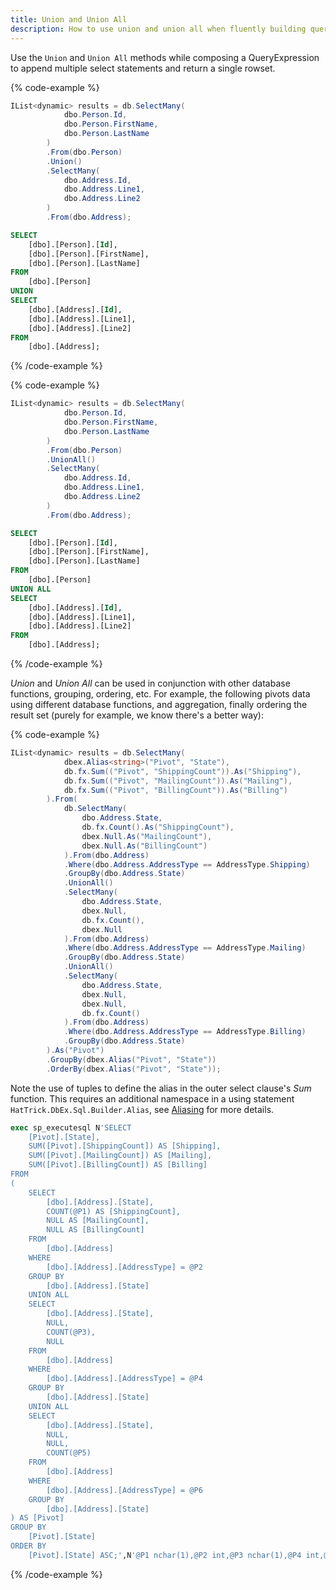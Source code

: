 ```yaml
---
title: Union and Union All
description: How to use union and union all when fluently building query expressions.
---
```


Use the ```Union``` and ```Union All``` methods while composing a QueryExpression to append 
multiple select statements and return a single rowset.

{% code-example %}
```csharp
IList<dynamic> results = db.SelectMany(
            dbo.Person.Id,
            dbo.Person.FirstName,
            dbo.Person.LastName
        )
        .From(dbo.Person)
        .Union()
        .SelectMany(
            dbo.Address.Id,
            dbo.Address.Line1,
            dbo.Address.Line2
        )
        .From(dbo.Address);
```
```sql
SELECT
	[dbo].[Person].[Id],
	[dbo].[Person].[FirstName],
	[dbo].[Person].[LastName]
FROM
	[dbo].[Person]
UNION
SELECT
	[dbo].[Address].[Id],
	[dbo].[Address].[Line1],
	[dbo].[Address].[Line2]
FROM
	[dbo].[Address];
```
{% /code-example %}

{% code-example %}
```csharp
IList<dynamic> results = db.SelectMany(
            dbo.Person.Id,
            dbo.Person.FirstName,
            dbo.Person.LastName
        )
        .From(dbo.Person)
        .UnionAll()
        .SelectMany(
            dbo.Address.Id,
            dbo.Address.Line1,
            dbo.Address.Line2
        )
        .From(dbo.Address);
```
```sql
SELECT
	[dbo].[Person].[Id],
	[dbo].[Person].[FirstName],
	[dbo].[Person].[LastName]
FROM
	[dbo].[Person]
UNION ALL
SELECT
	[dbo].[Address].[Id],
	[dbo].[Address].[Line1],
	[dbo].[Address].[Line2]
FROM
	[dbo].[Address];
```
{% /code-example %}

*Union* and *Union All* can be used in conjunction with other database functions, grouping, ordering, etc.  For example, the following pivots data using different database functions,  and aggregation, finally ordering the result set (purely for example, we know there's a better way):

{% code-example %}
```csharp
IList<dynamic> results = db.SelectMany(
            dbex.Alias<string>("Pivot", "State"),
            db.fx.Sum(("Pivot", "ShippingCount")).As("Shipping"),
            db.fx.Sum(("Pivot", "MailingCount")).As("Mailing"),
            db.fx.Sum(("Pivot", "BillingCount")).As("Billing")
        ).From(
            db.SelectMany(
                dbo.Address.State,
                db.fx.Count().As("ShippingCount"),
                dbex.Null.As("MailingCount"),
                dbex.Null.As("BillingCount")
            ).From(dbo.Address)
            .Where(dbo.Address.AddressType == AddressType.Shipping)
            .GroupBy(dbo.Address.State)
            .UnionAll()
            .SelectMany(
                dbo.Address.State,
                dbex.Null,
                db.fx.Count(),
                dbex.Null
            ).From(dbo.Address)
            .Where(dbo.Address.AddressType == AddressType.Mailing)
            .GroupBy(dbo.Address.State)
            .UnionAll()
            .SelectMany(
                dbo.Address.State,
                dbex.Null,                        
                dbex.Null,
                db.fx.Count()
            ).From(dbo.Address)
            .Where(dbo.Address.AddressType == AddressType.Billing)
            .GroupBy(dbo.Address.State)
        ).As("Pivot")
        .GroupBy(dbex.Alias("Pivot", "State"))
        .OrderBy(dbex.Alias("Pivot", "State"));
```
Note the use of tuples to define the alias in the outer select clause's *Sum* function.  This requires an additional namespace in a using statement ```HatTrick.DbEx.Sql.Builder.Alias```, see [Aliasing](/aliasing/column) for more details.

```sql
exec sp_executesql N'SELECT
	[Pivot].[State],
	SUM([Pivot].[ShippingCount]) AS [Shipping],
	SUM([Pivot].[MailingCount]) AS [Mailing],
	SUM([Pivot].[BillingCount]) AS [Billing]
FROM
(
	SELECT
		[dbo].[Address].[State],
		COUNT(@P1) AS [ShippingCount],
		NULL AS [MailingCount],
		NULL AS [BillingCount]
	FROM
		[dbo].[Address]
	WHERE
		[dbo].[Address].[AddressType] = @P2
	GROUP BY
		[dbo].[Address].[State]
	UNION ALL
	SELECT
		[dbo].[Address].[State],
		NULL,
		COUNT(@P3),
		NULL
	FROM
		[dbo].[Address]
	WHERE
		[dbo].[Address].[AddressType] = @P4
	GROUP BY
		[dbo].[Address].[State]
	UNION ALL
	SELECT
		[dbo].[Address].[State],
		NULL,
		NULL,
		COUNT(@P5)
	FROM
		[dbo].[Address]
	WHERE
		[dbo].[Address].[AddressType] = @P6
	GROUP BY
		[dbo].[Address].[State]
) AS [Pivot]
GROUP BY
	[Pivot].[State]
ORDER BY
	[Pivot].[State] ASC;',N'@P1 nchar(1),@P2 int,@P3 nchar(1),@P4 int,@P5 nchar(1),@P6 int',@P1=N'*',@P2=0,@P3=N'*',@P4=1,@P5=N'*',@P6=2
```
{% /code-example %}